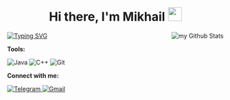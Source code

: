 <h1 align="center">Hi there, I'm Mikhail
<img src="https://user-images.githubusercontent.com/74038190/235223585-049a7ac0-b529-416d-b504-ed24aea7d99b.gif" height="32"/></h1>


<img align="right" src="https://github-readme-stats.vercel.app/api?username=miklrz&include_all_commits=true&count_private=true&show_icons=true&line_height=20&title_color=2B5BBD&icon_color=1124BB&text_color=A1A1A1&bg_color=0,000000,130F40" alt="my Github Stats"/>

<a href="https://git.io/typing-svg">
<img src="https://readme-typing-svg.herokuapp.com?font=Fira+Code&pause=1000&random=false&width=435&lines=Software+Engineer+student" alt="Typing SVG" /></a>

<p><b>Tools:</b></p>



![Java](https://img.shields.io/badge/java-%23ED8B00.svg?style=for-the-badge&logo=openjdk&logoColor=white)
![C++](https://img.shields.io/badge/c++-%2300599C.svg?style=for-the-badge&logo=c%2B%2B&logoColor=white)
![Git](https://img.shields.io/badge/git-%23F05033.svg?style=for-the-badge&logo=git&logoColor=white)

<p><b>Connect with me:</b></p>

<a href = "https://t.me/hxastur">![Telegram](https://img.shields.io/badge/Telegram-2CA5E0?style=for-the-badge&logo=telegram&logoColor=white)
<a href="mailto:arz.mikhail@gmail.com">![Gmail](https://img.shields.io/badge/Gmail-D14836?style=for-the-badge&logo=gmail&logoColor=white)</a>
<!---
align="right"
https://habr.com/ru/articles/649363/
- 👀 I’m interested in coding
- 🌱 I’m currently learning java Core
- 📫 How to reach me: arz.mikhail@gmail.com

![LeetCode](https://img.shields.io/badge/LeetCode-000000?style=for-the-badge&logo=LeetCode&logoColor=#d16c06)
  <img src="https://myreadme.vercel.app/api/embed/miklrz?panels=userstatistics,toprepositories,toplanguages,commitgraph" alt="reimaginedreadme" />

--->
